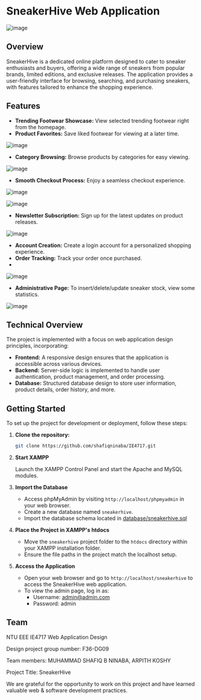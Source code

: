 # SneakerHive Web Application

![image](https://github.com/user-attachments/assets/8f9cccdc-152c-4306-9dcb-28442b59cb99)

## Overview

SneakerHive is a dedicated online platform designed to cater to sneaker enthusiasts and buyers, offering a wide range of sneakers from popular brands, limited editions, and exclusive releases. The application provides a user-friendly interface for browsing, searching, and purchasing sneakers, with features tailored to enhance the shopping experience.

## Features

- **Trending Footwear Showcase:** View selected trending footwear right from the homepage.
- **Product Favorites:** Save liked footwear for viewing at a later time.

![image](https://github.com/user-attachments/assets/23967e27-0d2a-429e-a4de-c7fbf1d2b0ba)

- **Category Browsing:** Browse products by categories for easy viewing.

![image](https://github.com/user-attachments/assets/7bc14453-c824-4287-b0fd-9155322d6077)

- **Smooth Checkout Process:** Enjoy a seamless checkout experience.

![image](https://github.com/user-attachments/assets/d1ae0b86-4a70-4824-a63d-94360d7cfe33)

![image](https://github.com/user-attachments/assets/bad29a36-edb7-4696-8863-31cbbce68fde)

- **Newsletter Subscription:** Sign up for the latest updates on product releases.

![image](https://github.com/user-attachments/assets/f20010d4-e86b-46de-8d1c-a59cd3299d37)

- **Account Creation:** Create a login account for a personalized shopping experience.
- **Order Tracking:** Track your order once purchased.
- 
![image](https://github.com/user-attachments/assets/d3717f50-b537-4d77-9fdc-2055503233ff)

- **Administrative Page:** To insert/delete/update sneaker stock, view some statistics.

![image](https://github.com/user-attachments/assets/8031f69d-1bdf-4a64-8380-6719d1956baf)


## Technical Overview

The project is implemented with a focus on web application design principles, incorporating:

- **Frontend:** A responsive design ensures that the application is accessible across various devices.
- **Backend:** Server-side logic is implemented to handle user authentication, product management, and order processing.
- **Database:** Structured database design to store user information, product details, order history, and more.

## Getting Started

To set up the project for development or deployment, follow these steps:

1. **Clone the repository:**
   
   ```bash
   git clone https://github.com/shafiqninaba/IE4717.git
   ```

2. **Start XAMPP**

    Launch the XAMPP Control Panel and start the Apache and MySQL modules.

3. **Import the Database**

    - Access phpMyAdmin by visiting `http://localhost/phpmyadmin` in your web browser.
    - Create a new database named `sneakerhive`.
    - Import the database schema located in [database/sneakerhive.sql](database/sneakerhive.sql)

4. **Place the Project in XAMPP's htdocs**

    - Move the `sneakerhive` project folder to the `htdocs` directory within your XAMPP installation folder.
    - Ensure the file paths in the project match the localhost setup.

5. **Access the Application**

   - Open your web browser and go to `http://localhost/sneakerhive` to access the SneakerHive web application.
   - To view the admin page, log in as:
       - Username: admin@admin.com
       - Password: admin

## Team
NTU EEE IE4717 Web Application Design 

Design project group number: F36-DG09

Team members: MUHAMMAD SHAFIQ B NINABA, ARPITH KOSHY

Project Title:  SneakerHive

We are grateful for the opportunity to work on this project and have learned valuable web & software development practices.
